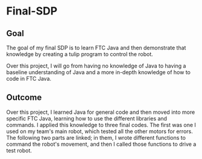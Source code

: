 # Final-SDP

## Goal
The goal of my final SDP is to learn FTC Java and then demonstrate that knowledge by creating a tulip program to control the robot.

Over this project, I will go from having no knowledge of Java to having a baseline understanding of Java and a more in-depth knowledge of how to code in FTC Java.

## Outcome

Over this project, I learned Java for general code and then moved into more specific FTC Java, learning how to use the different libraries and commands. I applied this knowledge to three final codes. The first was one I used on my team's main robot, which tested all the other motors for errors. The following two parts are linked; in them, I wrote different functions to command the robot's movement, and then I called those functions to drive a test robot.
